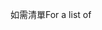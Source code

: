 <span data-ttu-id="bfdcc-101">如需清單</span><span class="sxs-lookup"><span data-stu-id="bfdcc-101">For a list of</span></span>